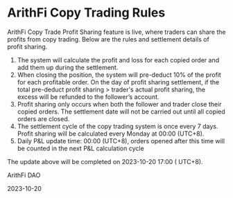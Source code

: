 # ArithFi Copy Trading Rules

ArithFi Copy Trade Profit Sharing feature is live, where traders can share the profits from copy trading. Below are the rules and settlement details of profit sharing.

1. The system will calculate the profit and loss for each copied order and add them up during the settlement.
2. When closing the position, the system will pre-deduct 10% of the profit for each profitable order. On the day of profit sharing settlement, if the total pre-deduct profit sharing > trader's actual profit sharing, the excess will be refunded to the follower’s account.
3. Profit sharing only occurs when both the follower and trader close their copied orders. The settlement date will not be carried out until all copied orders are closed.
4. The settlement cycle of the copy trading system is once every 7 days. Profit sharing will be calculated every Monday at 00:00 (UTC+8).
5. Daily P&L update time: 00:00 (UTC+8), orders opened after this time will be counted in the next P&L calculation cycle

The update above will be completed on 2023-10-20 17:00 ( UTC+8).

 ArithFi DAO

2023-10-20
